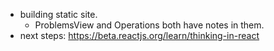 - building static site.
  - ProblemsView and Operations both have notes in them.
- next steps: https://beta.reactjs.org/learn/thinking-in-react
